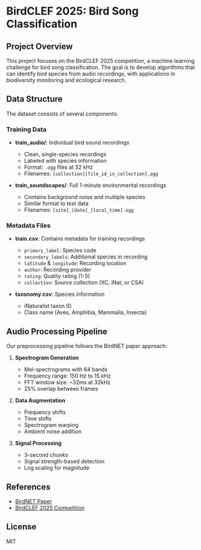 # BirdCLEF 2025: Bird Song Classification

## Project Overview
This project focuses on the BirdCLEF 2025 competition, a machine learning challenge for bird song classification. The goal is to develop algorithms that can identify bird species from audio recordings, with applications in biodiversity monitoring and ecological research.

## Data Structure
The dataset consists of several components:

### Training Data
- **train_audio/**: Individual bird sound recordings
  - Clean, single-species recordings
  - Labeled with species information
  - Format: `.ogg` files at 32 kHz
  - Filenames: `[collection][file_id_in_collection].ogg`

- **train_soundscapes/**: Full 1-minute environmental recordings
  - Contains background noise and multiple species
  - Similar format to test data
  - Filenames: `[site]_[date]_[local_time].ogg`

### Metadata Files
- **train.csv**: Contains metadata for training recordings
  - `primary_label`: Species code
  - `secondary_labels`: Additional species in recording
  - `latitude` & `longitude`: Recording location
  - `author`: Recording provider
  - `rating`: Quality rating (1-5)
  - `collection`: Source collection (XC, iNat, or CSA)

- **taxonomy.csv**: Species information
  - iNaturalist taxon ID
  - Class name (Aves, Amphibia, Mammalia, Insecta)

## Audio Processing Pipeline
Our preprocessing pipeline follows the BirdNET paper approach:

1. **Spectrogram Generation**
   - Mel-spectrograms with 64 bands
   - Frequency range: 150 Hz to 15 kHz
   - FFT window size: ~32ms at 32kHz
   - 25% overlap between frames

2. **Data Augmentation**
   - Frequency shifts
   - Time shifts
   - Spectrogram warping
   - Ambient noise addition

3. **Signal Processing**
   - 3-second chunks
   - Signal strength-based detection
   - Log scaling for magnitude

## References
- [BirdNET Paper](https://www.sciencedirect.com/science/article/pii/S1574954121000273)
- [BirdCLEF 2025 Competition](https://www.kaggle.com/competitions/birdclef-2025)

## License
MIT
